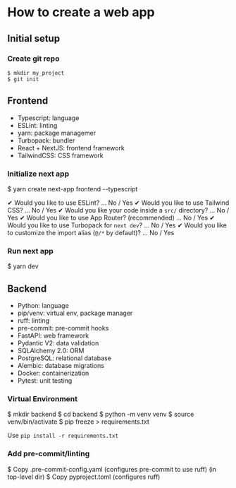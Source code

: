 # How to create a web app

## Initial setup

### Create git repo
```
$ mkdir my_project
$ git init
```


## Frontend

- Typescript: language
- ESLint: linting
- yarn: package managemer
- Turbopack: bundler
- React + NextJS: frontend framework
- TailwindCSS: CSS framework

### Initialize next app
$ yarn create next-app frontend --typescript

✔ Would you like to use ESLint? … No / Yes
✔ Would you like to use Tailwind CSS? … No / Yes
✔ Would you like your code inside a `src/` directory? … No / Yes
✔ Would you like to use App Router? (recommended) … No / Yes
✔ Would you like to use Turbopack for `next dev`? … No / Yes
✔ Would you like to customize the import alias (`@/*` by default)? … No / Yes

### Run next app
$ yarn dev

## Backend

- Python: language
- pip/venv: virtual env, package manager
- ruff: linting
- pre-commit: pre-commit hooks
- FastAPI: web framework
- Pydantic V2: data validation
- SQLAlchemy 2.0: ORM
- PostgreSQL: relational database
- Alembic: database migrations
- Docker: containerization
- Pytest: unit testing

### Virtual Environment

$ mkdir backend
$ cd backend
$ python -m venv venv
$ source venv/bin/activate
$ pip freeze > requirements.txt

Use `pip install -r requirements.txt`

### Add pre-commit/linting

$ Copy .pre-commit-config.yaml (configures pre-commit to use ruff) (in top-level dir)
$ Copy pyproject.toml (configures ruff)

